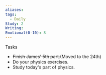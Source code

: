 ```yaml
---
aliases: 
tags:
  - Daily
Study: 2
Writing: 
Emotional(0-10): 8
---
```

Tasks
- ~~Finish James' 5th part.~~(Moved to the 24th)
- Do your physics exercises.
- Study today's part of physics.
